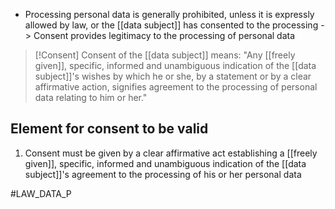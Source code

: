 * Processing personal data is generally prohibited, unless it is expressly allowed by law, or the [[data subject]] has consented to the processing
-> Consent provides legitimacy to the processing of personal data
>[!Consent]
> Consent of the [[data subject]] means: "Any [[freely given]], specific, informed and unambiguous indication of the [[data subject]]'s wishes by which he or she, by a statement or by a clear affirmative action, signifies agreement to the processing of personal data relating to him or her."

## Element for consent to be valid
1. Consent must be given by a clear affirmative act establishing a [[freely given]], specific, informed and unambiguous indication of the [[data subject]]'s agreement to the processing of his or her personal data

#LAW_DATA_P 